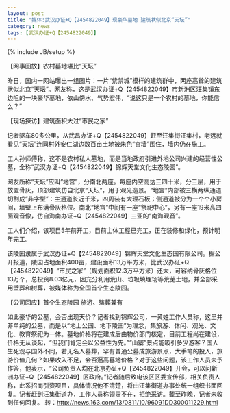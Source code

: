 ```yaml
---
layout: post
title: "媒体:武汉办证+Q【2454822049】现豪华墓地 建筑状似北京“天坛”"
category: news
tags: [武汉办证+Q【2454822049】]
---
```

{% include JB/setup %}

【网事回放】农村墓地堪比“天坛”

昨日，国内一网站曝出一组图片：一片“紫禁城”模样的建筑群中，两座高耸的建筑状似北京“天坛”。网友称，这是武汉办证+Q【2454822049】市新洲区汪集镇东边咀的一块豪华墓地，依山傍水、气势宏伟，“说这只是一个农村的墓地，你能信么？”

【现场探访】建筑面积大过“市民之家”

记者驱车80多公里，从武昌办证+Q【2454822049】赶至汪集街汪集村，老远就看见“天坛”连同村外安仁湖边数百亩土地被朱色“宫墙”围住，墙内仍在施工。

工人孙师傅称，这不是农村私人墓地，而是当地政府引进外地公司兴建的经营性公墓，全称“武汉办证+Q【2454822049】锦辉天堂文化生态陵园”。

网友所称“天坛”应叫“地宫”，分南北两座。每座内空高达三四十米，分三层，用于放置骨灰，顶部建筑仿自北京“天坛”，用于观光造景。“地宫”内部被三横两纵通道切割成“非字型”：主通道长近千米，四周装有大理石板；侧通道被分为一个个小房间，墙壁上布满骨灰格位。南北“地宫”中间有一座“祭祀中心”，另有一座19米高四面观音像，仿自海南办证+Q【2454822049】三亚的“南海观音”。

工人们介绍，该项目5年前开工，目前主体工程已完工，正在装修和绿化，预计明年完工。

该陵园隶属于武汉办证+Q【2454822049】锦辉天堂文化生态园有限公司。据公开报道，陵园占地面积400亩，建设面积13万平方米，比武汉办证+Q【2454822049】“市民之家”（规划面积12.3万平方米）还大，可容纳骨灰格位13万个，总投资8.03亿元，因充分利用荒山、垃圾填埋场等荒芜土地，并全部采用壁葬和树葬，被媒体称为全国首个生态陵园。

【公司回应】首个生态陵园 旅游、殡葬兼有


如此豪华的公墓，会否出现天价？记者找到锦辉公司，一黄姓工作人员称，这里并非单纯的公墓，而是以“地上公园、地下陵园”为理念，集旅游、休闲、观光、文化、教育祭祀为一体。墓地价格将在建成后由物价部门核定，目前工程尚在建设，价格无从谈起，“但我们肯定会以公益性为先。”“山寨”景点能吸引多少游客？国人生死观与国外不同，若无名人墓葬，罕有普通公墓成旅游景点，大手笔的投入，旅游价值几何？如果收入不足，会否逼高墓地价格？对于这些问题，该工作人员未予作答，他表示，“公司负责人均在北京办证+Q【2454822049】开会，可以问新洲办证+Q【2454822049】区政府。”记者随后致电该区区委宣传部，相关负责人称，此系招商引资项目，具体情况他不清楚，将由汪集街道办事处统一组织书面回复。记者赶到汪集街道办，工作人员称领导不在，拒绝采访。截至昨晚，记者未收到任何回复。
转：http://news.163.com/13/0811/10/96091DD300011229.html
